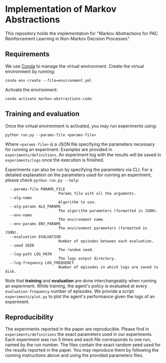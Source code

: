 # Implementation of Markov Abstractions

This repository holds the implementation for "Markov Abstractions for PAC Reinforcement Learning in Non-Markov Decision Processes".

## Requirements

We use [Conda](https://docs.conda.io/en/latest/) to manage the virtual environment.
Create the virtual environment by running:

```
conda env create --file=environment.yml
```

Activate the environment:
```
conda activate markov-abstractions-code
```

## Training and evaluation

Once the virtual environment is activated, you may run experiments using:
```
python run.py --params-file <params-file>
```

Where `<params-file>` is a JSON file specifying the parameters 
necessary for running an experiment. Examples are provided in `experiments/definitions`.
An experiment log with the results will be saved in `experiments/logs` once the execution is finished.

Experiments can also be run by specifying the parameters via CLI. 
For a detailed explanation on the parameters used for running an experiment, please check `python run.py --help`:

```
  --params-file PARAMS_FILE
                        Params file with all the arguments.
  --alg-name 
                        Algorithm to use.
  --alg-params ALG_PARAMS
                        The algorithm parameters (formatted in JSON).
  --env-name 
                        The environment name.
  --env-params ENV_PARAMS
                        The environment parameters (formatted in JSON).
  --evaluation EVALUATION
                        Number of episodes between each evaluation.
  --seed SEED           
                        The random seed.
  --log-path LOG_PATH   
                        The logs output directory.
  --log-frequency LOG_FREQUENCY
                        Number of episodes in which logs are saved to disk.
```

Note that **training** and **evaluation** are done interchangeably when running an experiment.
While training, the agent's policy is evaluated at every `evaluation-frequency` number of episodes. 
We provide a script `experiments/plot.py` to plot the agent's performance given the logs of an experiment.

## Reproducibility

The experiments reported in the paper are reproducible. 
Please find in `experiments/definitions` the exact parameters used in our experiments. 
Each experiment was run 5 times and each file corresponds to one run, named by the run number. 
The files contain the exact random seed used for the results reported in the paper. 
You may reproduce them by following the running instructions above and using the provided parameters files. 
